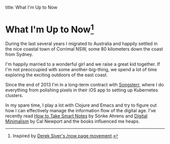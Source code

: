title: What I'm Up to Now

# What I'm Up to Now[^1]

During the last several years I migrated to Australia and happily settled in the nice coastal town of Corrimal NSW, some 80 kilometers down the coast from Sydney.

I'm happily married to a wonderful girl and we raise a great kid together. If I'm not preoccupied with some another-big-thing, we spend a lot of time exploring the exciting outdoors of the east coast.

Since the end of 2013 I'm in a long-term contract with [Songsterr](https://songsterr.com/), where I do everything from polishing pixels in their iOS app to setting up Kubernetes clusters.

In my spare time, I play a lot with Clojure and Emacs and try to figure out how I can effectively manage the information flow of the digital age. I've recently read [How to Take Smart Notes](https://www.amazon.com.au/How-Take-Smart-Notes-Nonfiction-ebook/dp/B06WVYW33Y) by
Sönke Ahrens and [Digital Minimalism](https://www.amazon.com.au/Digital-Minimalism-Living-Better-Technology-ebook/dp/B07D1G6DTF) by Cal Newport and the books influenced me heaps.

[^1]: Inspired by [Derek Siver's /now page movement](https://nownownow.com/about).
